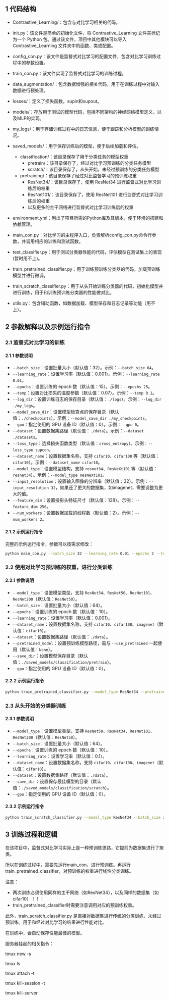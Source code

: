 
## 1 代码结构
- Contrastive_Learning/：包含与对比学习相关的代码。
 - init.py：该文件是简单的初始化文件，将 Contrastive_Learning 文件夹标记为一个 Python 包。通过该文件，项目中其他模块可以导入 Contrastive_Learning 文件夹中的函数、类或配置。
   
 - config_con.py：该文件是监督式对比学习的配置文件，包含对比学习训练过程中的参数设置。
   
 - train_con.py：该文件实现了监督式对比学习的训练过程。

- data_augmentation/：包含数据增强的相关代码，用于在训练过程中对输入数据进行预处理。

- losses/：定义了损失函数，supin和supout。

- models/：存放用于测试的模型代码，包括不同架构的神经网络模型定义，以及MLP的实现。

- my_logs/：用于存储训练过程中的日志信息，便于跟踪和分析模型的训练情况。

- saved_models/：用于保存训练后的模型，便于后续加载和评估。
    - classification/：该目录保存了用于分类任务的模型权重
      - pretrain/：该目录保存了，经过对比学习预训练的分类任务模型
      - scratch/：该目录保存了，从头开始，未经过预训练的分类任务模型
    - pretraining/：该目录保存了经过对比监督学习的预训练权重
      - ResNet34/：该目录保存了，使用 ResNet34 进行监督式对比学习训练后的权重
      - ResNet101/：该目录保存了，使用 ResNet101 进行监督式对比学习训练后的权重
      - 以及更多的主干网络进行监督式对比学习训练后的权重
  
- environment.yml：列出了项目所需的Python库及其版本，便于环境的搭建和依赖管理。

- main_con.py：对比学习的主程序入口，负责解析config_con.py命令行参数，并调用相应的训练和测试函数。

- test_classifier.py：用于测试分类器性能的代码，评估模型在测试集上的表现(暂时用不上)。

- train_pretrained_classifier.py：用于训练预训练分类器的代码，加载预训练模型并进行微调。

- train_scratch_classifier.py：用于从头开始训练分类器的代码，初始化模型并进行训练，用于和训练预训练分类器的性能做对比。

- utils.py：包含辅助函数，如数据加载、模型保存和日志记录等功能（用不上）。


## 2 参数解释以及示例运行指令

### 2.1 监督式对比学习的训练

#### 2.1.1 参数说明  

- `--batch_size`：设置批量大小（默认值：32）。示例：`--batch_size 64`。  
- `--learning_rate`：设置学习率（默认值：0.001）。示例：`--learning_rate 0.01`。  
- `--epochs`：设置训练的 epoch 数（默认值：15）。示例：`--epochs 25`。  
- `--temp`：设置对比损失的温度参数（默认值：0.07）。示例：`--temp 0.1`。  
- `--log_dir`：设置训练日志的保存目录（默认值：`./logs`）。示例：`--log_dir ./my_logs`。  
- `--model_save_dir`：设置模型检查点的保存目录（默认值：`./checkpoints`）。示例：`--model_save_dir ./my_checkpoints`。  
- `--gpu`：指定使用的 GPU 设备 ID（默认值：0）。示例：`--gpu 0`。  
- `--dataset`：设置数据集路径（默认值：`./data`）。示例：`--dataset ./datasets`。  
- `--loss_type`：选择损失函数类型（默认值：`cross_entropy`）。示例：`--loss_type supcon`。  
- `--dataset_name`：设置数据集名称，支持 `cifar10`、`cifar100` 等（默认值：`cifar10`）。示例：`--dataset_name cifar10`。  
- `--model_type`：设置模型结构，支持 `resnet34`、`ResNeXt101` 等（默认值：`resnet34`）。示例：`--model_type ResNeXt101`。  
- `--input_resolution`：设置输入图像的分辨率（默认值：32）。示例：`--input_resolution 32`，如果还了更大的数据集，如imagenet，需要调整为更大的值。  
- `--feature_dim`：设置投影头特征尺寸（默认值：128）。示例：`--feature_dim 256`。  
- `--num_workers`：设置数据加载的线程数（默认值：2）。示例：`--num_workers 2`。  

#### 2.1.2 示例运行指令  
完整的示例运行指令，参数可以按需求修改：
```bash
python main_con.py --batch_size 32 --learning_rate 0.01 --epochs 2 --temp 0.1 --log_dir ./my_logs --model_save_dir ./saved_models\pretraining --gpu 0 --dataset ./data --dataset_name cifar10 --model_type ResNet34 --loss_type supout --input_resolution 32 --feature_dim 128 --num_workers 2
```


### 2.2 使用对比学习预训练的权重，进行分类训练

#### 2.2.1 参数说明 

- `--model_type`：设置模型类型，支持 `ResNet34`、`ResNet50`、`ResNet101`、`ResNet200`（默认值：`ResNet50`）。  
- `--batch_size`：设置批量大小（默认值：64）。  
- `--epochs`：设置训练的 epoch 数（默认值：10）。  
- `--learning_rate`：设置学习率（默认值：0.001）。  
- `--dataset_name`：设置数据集名称，支持 `cifar10`、`cifar100`、`imagenet`（默认值：`cifar10`）。  
- `--dataset`：设置数据集路径（默认值：`./data`）。  
- `--pretrained_model`：设置预训练模型路径，需与 `--use_pretrained` 一起使用（默认值：`None`）。  
- `--save_dir`：设置模型保存目录（默认值：`./saved_models/classification/pretrain`）。  
- `--gpu`：指定使用的 GPU 设备 ID（默认值：0）。

#### 2.2.2 示例运行指令 

```bash
python train_pretrained_classifier.py --model_type ResNet34 --pretrained_model ./saved_models/pretraining/ResNet34/ResNet34_cifar10_feat128_supout_epoch241_batch32.pth --save_dir ./saved_models/classification/pretrained --batch_size 32 --epochs 3 --learning_rate 0.001 --dataset_name cifar10 --dataset ./data --gpu 0
```

### 2.3 从头开始的分类器训练
#### 2.3.1 参数说明 
- `--model_type`：设置模型类型，支持 `ResNet50`、`ResNet34`、`ResNet101`、`ResNet200`（默认值：`ResNet50`）。  
- `--batch_size`：设置批量大小（默认值：64）。  
- `--epochs`：设置训练的 epoch 数（默认值：10）。  
- `--learning_rate`：设置学习率（默认值：0.1）。  
- `--dataset_name`：设置数据集名称，支持 `cifar10`、`cifar100`、`imagenet`（默认值：`cifar10`）。  
- `--dataset`：设置数据集路径（默认值：`./data`）。  
- `--save_dir`：设置保存最佳模型的目录（默认值：`./saved_models/classification/scratch`）。  
- `--gpu`：指定使用的 GPU 设备 ID（默认值：0）。

#### 2.3.2 示例运行指令
```bash
python train_scratch_classifier.py --model_type ResNet34 --batch_size 32 --epochs 3 --learning_rate 0.1 --dataset_name cifar10 --dataset ./data --save_dir ./saved_models/classification/scratch --gpu 0
```
## 3 训练过程和逻辑

在该项目中，监督式对比学习实际上是一种预训练思路，它提前为数据集进行了聚类。

所以在训练过程中，需要先运行main_con，进行预训练。再运行train_pretrained_classifier，对预训练的权重进行线性分类训练。

注意：
- 两次训练必须使用同样的主干网络（如ResNet34），以及同样的数据集（如cifar10）！！！
- train_pretrained_classifier时需要注意调用对应的预训练权重。
  
此外，train_scratch_classifier.py 是直接对数据集进行传统的分类训练，未经过预训练。用于和经过对比学习的结果进行性能对比。

在训练中，会自动保存性能最佳的模型。

服务器挂起的相关指令：

tmux new -s

tmux ls

tmux attach -t 

tmux kill-session -t 

tmux kill-server

  

